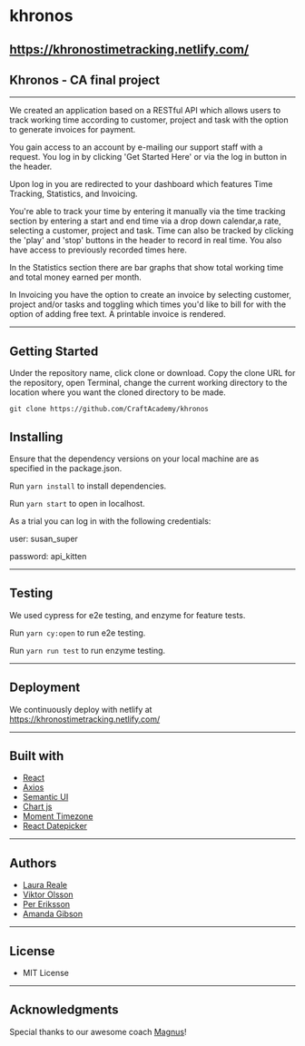 # khronos

## https://khronostimetracking.netlify.com/

## Khronos - CA final project

---
We created an application based on a RESTful API which allows users to track working time according to customer, project and task with the option to generate invoices for payment.

You gain access to an account by e-mailing our support staff with a request.
You log in by clicking 'Get Started Here' or via the log in button in the header.

Upon log in you are redirected to your dashboard which features Time Tracking, Statistics, and Invoicing.

You're able to track your time by entering it manually via the time tracking section by entering a start and end time via a drop down calendar,a rate, selecting a customer, project and task.  Time can also be tracked by clicking the 'play' and 'stop' buttons in the header to record in real time. You also have access to previously recorded times here.

In the Statistics section there are bar graphs that show total working time and total money earned per month.

In Invoicing you have the option to create an invoice by selecting customer, project and/or tasks and toggling which times you'd like to bill for with the option of adding free text. A printable invoice is rendered.

---
## Getting Started
Under the repository name, click clone or download. Copy the clone URL for the repository, open Terminal, change the current working directory to the location where you want the cloned directory to be made.

`git clone
https://github.com/CraftAcademy/khronos`

## Installing
Ensure that the dependency versions on your local machine are as specified in the package.json.

Run `yarn install` to install dependencies.

Run `yarn start` to open in localhost.

As a trial you can log in with the following credentials:

user: susan_super

password: api_kitten


---
## Testing
We used cypress for e2e testing, and enzyme for feature tests.

Run `yarn cy:open` to run e2e testing.

Run `yarn run test` to run enzyme testing.

---
## Deployment
We continuously deploy with netlify at https://khronostimetracking.netlify.com/

---
## Built with
- [React](https://github.com/facebook/create-react-app)
- [Axios](https://github.com/axios/axios)
- [Semantic UI](https://github.com/Semantic-Org/Semantic-UI-React)
- [Chart js](https://github.com/chartjs/Chart.js)
- [Moment Timezone]()
- [React Datepicker]()
---
## Authors
- [Laura Reale](https://github.com/LauraRe)
- [Viktor Olsson](https://github.com/vick3d)
- [Per Eriksson](https://github.com/perhegg)
- [Amanda Gibson](https://github.com/amandagibson)
---
## License
- MIT License

---
## Acknowledgments
Special thanks to our awesome coach [Magnus](https://github.com/magnus-thor)!
